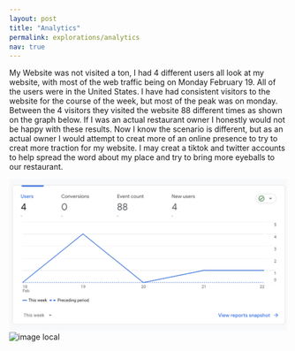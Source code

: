 ```yaml
---
layout: post
title: "Analytics"
permalink: explorations/analytics
nav: true
---
```


My Website was not visited a ton, I had 4 different users all look at my website, with most of the web traffic being on Monday February 19. All of the users were in the United States. I have had consistent visitors to the website for the course of the week, but most of the peak was on monday. Between the 4 visitors they visited the website 88 different times as shown on the graph below. If I was an actual restaurant owner I honestly would not be happy with these results. Now I know the scenario is different, but as an actual owner I would attempt to creat more of an online presence to try to creat more traction for my website. I may creat a tiktok and twitter accounts to help spread the word about my place and try to bring more eyeballs to our restaurant.

![image local](./assets/images/analytics_graph.JPG)
![image local](./assets/images/line-initial-ipynb.JPG)